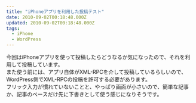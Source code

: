 ```yaml
---
title: "iPhoneアプリを利用した投稿テスト"
date: 2010-09-02T00:18:48.000Z
updated: 2010-09-02T00:18:48.000Z
tags: 
  - iPhone
  - WordPress
---
```



今回はiPhoneアプリを使って投稿したらどうなるか気になったので、それを利用して投稿しています。  
 また使う前には、アプリ自体がXML-RPCを介して投稿しているらしいので、WordPress側でXML-RPCの投稿を許可する必要があります。  
 フリック入力が慣れていないことと、やっぱり画面が小さいので、簡単な記事か、記事のベースだけ先に下書きとして使う感じになりそうです。


